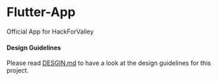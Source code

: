 # Flutter-App
Official App for HackForValley

#### Design Guidelines
Please read <a href="DESIGN.md">DESGIN.md</a> to have a look at the design guidelines for this project.